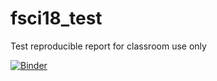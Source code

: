 # fsci18_test
Test reproducible report for classroom use only

[![Binder](https://mybinder.org/badge.svg)](https://mybinder.org/v2/gh/tgdavisv/fsci18_test/master?urlpath=rstudio)
